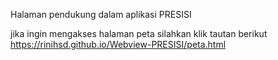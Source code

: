 Halaman pendukung dalam aplikasi PRESISI

jika ingin mengakses halaman peta silahkan klik tautan berikut
https://rinihsd.github.io/Webview-PRESISI/peta.html

